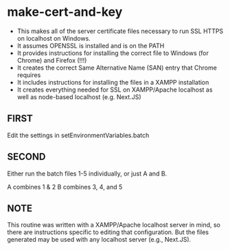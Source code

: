 # make-cert-and-key

* This makes all of the server certificate files necessary to run SSL HTTPS on localhost on Windows.
* It assumes OPENSSL is installed and is on the PATH
* It provides instructions for installing the correct file to Windows (for Chrome) and Firefox (!!!)
* It creates the correct Same Alternative Name (SAN) entry that Chrome requires
* It includes instructions for installing the files in a XAMPP installation
* It creates everything needed for SSL on XAMPP/Apache localhost as well as node-based localhost (e.g. Next.JS)

## FIRST

Edit the settings in setEnvironmentVariables.batch

## SECOND

Either run the batch files 1-5 individually, or just A and B.

A combines 1 & 2
B combines 3, 4, and 5

## NOTE

This routine was written with a XAMPP/Apache localhost server in mind, so there are instructions specific to editing that configuration. But the files generated may be used with any localhost server (e.g., Next.JS).
